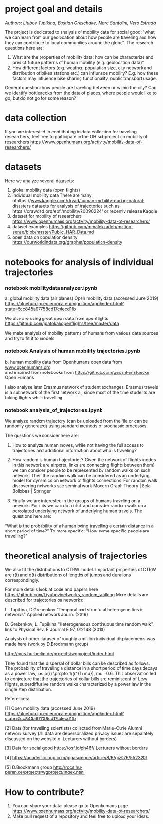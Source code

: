 # project goal and details 

*Authors: Liubov Tupikina, Bastian Greschake, Marc Santolini, Vero Estrada* 

The project is dedicated to analysis of mobility data for social good: "what we can learn from our geolocation about how people are traveling and how they can contribute to local communities around the globe". 
The research questions here are: 
1. What are the properties of mobility data: 
how can be characterize and predict future patterns of human mobility (e.g. geolocation data)?
2. How different factors (e.g. weather, population size, city network and distribution of bikes stations  etc.) 
can influnece mobility? E.g. how these factors may influence bike sharing functionality, public transport usage.

General question: how people are traveling between or within the city? Can we identify bottlenecks from the data of places, where people would like to go, but do not go for some reason?

# data collection 
If you are interested in contributing in data collection for traveling researchers, feel free to participate in the OH subproject on mobility of researchers https://www.openhumans.org/activity/mobility-data-of-researchers/


# datasets
Here we analyze several datasets: 
1. global mobility data (open flights)
2. individual mobility data 
There are many othttps://www.kaggle.com/dryad/human-mobility-during-natural-disasters datasets for analysis of trajectories such as https://crawdad.org/epfl/mobility/20090224/ or recently release Kaggle 
3. dataset for mobility of researchers https://www.openhumans.org/activity/mobility-data-of-researchers/
4. dataset examples https://github.com/mmalekzadeh/motion-sense/blob/master/Public_HAR_Data.md
5. open data on population density https://ourworldindata.org/grapher/population-density

# notebooks for analysis of individual trajectories

### notebook mobilitydata analyzer.ipynb
a. global mobility data (air planes) 
Open mobility data (accessed June 2019)
https://bluehub.jrc.ec.europa.eu/migration/app/index.html?state=5cc845a97758cd17cdecd1fb

We also are using great open data from openflights https://github.com/jpatokal/openflights/tree/master/data


We make analysis of mobility patterns of humans from various data sources and try to fit it to models 

### notebook Analysis of human mobility trajectories.ipynb
b. human mobility data from Openhumans open data from www.openhumans.org  
and inspired from notebooks from https://github.com/gedankenstuecke Open Humans

I also analyse later Erasmus network of student exchanges. 
Erasmus travels is a subnetwork of the first network a., since most of the time 
students are taking flights while travelling. 

### notebook analysis_of_trajectories.ipynb
We analyze random trajectory (can be uploaded from the file or can be randomly generated) using standard methods of stochastic processes.

The questions we consider here are:

1. How to analyze human moves, while not having the full access to trajectories and additional information about who is traveling?

2. How random is human trajectories?
Given the network of flights (nodes in this network are airports, links are connecting flights between them)
we can consider people to be represented by random walks on such network.
Then the random walk can be considered as an underlying model for 
dynamics on network of flights connections.
For random walk discovering networks see seminal work Modern Graph Theory | Bela Bollobas | Springer

3. Finally we are interested in the groups of humans traveling on a network. 
For this we can do a trick and consider random walk on a percolated underlying network of underlying human travels. 
The questions here are:

“What is the probability of a human being travelling a certain distance in a short period of time?” 
To more specific:
"How some specific people are travelling?"


# theoretical analysis of trajectories

We also fit the distributions to CTRW model. Important properties of CTRW are r(t) and d(t) distributions of lengths of jumps and durations correspondingly.

For more details look at code and papers here https://github.com/Liyubov/networks_random_walking 
More details are described for trajectories on networks: 

L. Tupikina, D.Grebenkov “Temporal and structural heterogeneities in networks” Applied network Journ. (2019) 

D. Grebenkov, L. Tupikina “Heterogeneous continuous time random walk”, link to Physical Rev. E Journal E 97, 012148 (2018)


Analysis of other dataset of roughly a million individual displacements was made here (work by D.Brockmann group)

http://rocs.hu-berlin.de/projects/wgproject/index.html 

They found that the dispersal of dollar bills can be described as follows.
The probability of traveling a distance in a short period of time days decays as a power law, i.e. p(r) \propto 1/(r^{1+mu}), mu =0.6.
This observation led to conjecture that the trajectories of dollar bills are reminiscent of Lévy flights, 
superdiffusive random walks characterized by a power law in the single step distribution. 


References: 

[1] Open mobility data (accessed June 2019)
https://bluehub.jrc.ec.europa.eu/migration/app/index.html?state=5cc845a97758cd17cdecd1fb

[2] Data (for travelling scientists) collected from Marie-Curie Alumni network survey (all data
are depersonalized privacy issues are separately discussed on the website of Lecturers without
borders)

[3] Data for social good https://osf.io/ph46f/ Lecturers without borders

[4] https://academic.oup.com/gigascience/article/8/6/giz076/5523201

[5] D.Brockmann group
http://rocs.hu-berlin.de/projects/wgproject/index.html 

# How to contribute?

1. You can share your data: please go to Openhumans page https://www.openhumans.org/activity/mobility-data-of-researchers/
2. Make pull request of a repository and feel free to upload your ideas.
